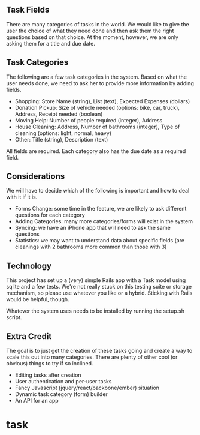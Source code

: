 ## Task Fields

There are many categories of tasks in the world. We would like to give the user the choice of what they need done and then ask them the right questions based on that choice. At the moment, however, we are only asking them for a title and due date.

## Task Categories

The following are a few task categories in the system. Based on what the user needs done, we need to ask her to provide more information by adding fields.

  * Shopping: Store Name (string), List (text), Expected Expenses (dollars)
  * Donation Pickup: Size of vehicle needed (options: bike, car, truck), Address, Receipt needed (boolean)
  * Moving Help: Number of people required (integer), Address
  * House Cleaning: Address, Number of bathrooms (integer), Type of cleaning (options: light, normal, heavy)
  * Other: Title (string), Description (text) 

All fields are required. Each category also has the due date as a required field.

## Considerations

We will have to decide which of the following is important and how to deal with it if it is.

  * Forms Change: some time in the feature, we are likely to ask different questions for each category
  * Adding Categories: many more categories/forms will exist in the system
  * Syncing: we have an iPhone app that will need to ask the same questions
  * Statistics: we may want to understand data about specific fields (are cleanings with 2 bathrooms more common than those with 3)

## Technology

This project has set up a (very) simple Rails app with a Task model using sqlite and a few tests. We're not really stuck on this testing suite or storage mechanism, so please use whatever you like or a hybrid. Sticking with Rails would be helpful, though.

Whatever the system uses needs to be installed by running the setup.sh script.

## Extra Credit

The goal is to just get the creation of these tasks going and create a way to scale this out into many categories. There are plenty of other cool (or obvious) things to try if so inclined.

  * Editing tasks after creation
  * User authentication and per-user tasks
  * Fancy Javascript (jquery/react/backbone/ember) situation
  * Dynamic task category (form) builder
  * An API for an app
# task
